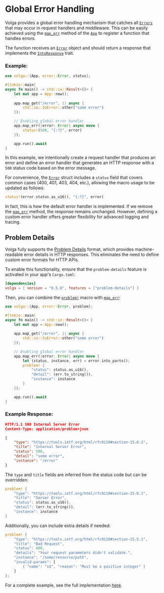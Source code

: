 # Global Error Handling

Volga provides a global error handling mechanism that catches all [`Errors`](https://doc.rust-lang.org/std/error/trait.Error.html) that may occur in request handlers and middleware. This can be easily achieved using the [`map_err`](https://docs.rs/volga/latest/volga/app/struct.App.html#method.map_err) method of the [`App`](https://docs.rs/volga/latest/volga/app/struct.App.html) to register a function that handles errors.  

The function receives an [`Error`](https://docs.rs/volga/latest/volga/error/struct.Error.html) object and should return a response that implements the [`IntoResponse`](https://docs.rs/volga/latest/volga/http/response/into_response/trait.IntoResponse.html) trait.  

### Example:
```rust
use volga::{App, error::Error, status};

#[tokio::main]
async fn main() -> std::io::Result<()> {
    let mut app = App::new();
    
    app.map_get("/error", || async {
        std::io::IoError::other("some error")
    });

    // Enabling global error handler
    app.map_err(|error: Error| async move {
        status!(500, "{:?}", error)
    });

    app.run().await
}
```
In this example, we intentionally create a request handler that produces an error and define an error handler that generates an HTTP response with a `500` status code based on the error message.  

For convenience, the [`Error`](https://docs.rs/volga/latest/volga/error/struct.Error.html) struct includes a `status` field that covers common cases (400, 401, 403, 404, etc.), allowing the macro usage to be updated as follows:  
```rust
status!(error.status.as_u16(), "{:?}", error)
```
In fact, this is how the default error handler is implemented. If we remove the [`map_err`](https://docs.rs/volga/latest/volga/app/struct.App.html#method.map_err) method, the response remains unchanged. However, defining a custom error handler offers greater flexibility for advanced logging and tracing.  

## Problem Details

Volga fully supports the [Problem Details](https://www.rfc-editor.org/rfc/rfc9457) format, which provides machine-readable error details in HTTP responses. This eliminates the need to define custom error formats for HTTP APIs.  

To enable this functionality, ensure that the `problem-details` feature is activated in your app's `Cargo.toml`:
```toml
[dependencies]
volga = { version = "0.5.0", features = ["problem-details"] }
```
Then, you can combine the [`problem!`](https://docs.rs/volga/latest/volga/macro.problem.html) macro with [`map_err`](https://docs.rs/volga/latest/volga/app/struct.App.html#method.map_err):
```rust
use volga::{App, error::Error, problem};

#[tokio::main]
async fn main() -> std::io::Result<()> {
    let mut app = App::new();
    
    app.map_get("/error", || async {
        std::io::IoError::other("some error")
    });

    // Enabling global error handler
    app.map_err(|error: Error| async move {
        let (status, instance, err) = error.into_parts();
        problem! {
            "status": status.as_u16(),
            "detail": (err.to_string()),
            "instance": instance
        }
    });

    app.run().await
}
```
### Example Response:
```json
HTTP/1.1 500 Internal Server Error
Content-Type: application/problem+json

{
    "type": "https://tools.ietf.org/html/rfc9110#section-15.6.1",
    "title": "Internal Server Error",
    "status": 500,
    "detail": "some error",
    "instance": "/error"
}
```
The `type` and `title` fields are inferred from the status code but can be overridden:  
```rust
problem! {
    "type": "https://tools.ietf.org/html/rfc9110#section-15.6.1",
    "title": "Server Error",
    "status": status.as_u16(),
    "detail": (err.to_string()),
    "instance": instance
}
```
Additionally, you can include extra details if needed:  
```rust
problem! {
    "type": "https://tools.ietf.org/html/rfc9110#section-15.5.1",
    "title": "Bad Request",
    "status": 400,
    "details": "Your request parameters didn't validate.",
    "instance": "/some/resource/path",
    "invalid-params": [
        { "name": "id", "reason": "Must be a positive integer" }
    ]
};
```

For a complete example, see the full implementation [here](https://github.com/RomanEmreis/volga/blob/main/examples/global_error_handler.rs). 